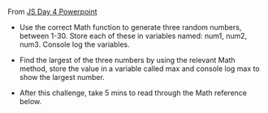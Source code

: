 From [JS Day 4 Powerpoint](https://docs.google.com/presentation/d/1mFcNVdAh1_Whpbce7zFHYzsEorWxEAnwhgP1bFTIOZc/edit?usp=sharing)

- Use the correct Math function to generate three random numbers, between 1-30. Store each of these in variables named: num1, num2, num3. Console log the variables.

- Find the largest of the three numbers by using the relevant Math method, store the value in a variable called max and console log max to show the largest number.

- After this challenge, take 5 mins to read through the Math reference below.
